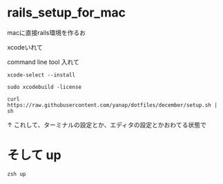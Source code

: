 rails_setup_for_mac
===================

macに直接rails環境を作るお

xcodeいれて

command line tool 入れて

```
xcode-select --install

sudo xcodebuild -license
```

```
curl https://raw.githubusercontent.com/yanap/dotfiles/december/setup.sh | sh
```

↑ これして、ターミナルの設定とか、エディタの設定とかおわてる状態で

# そして up

```
zsh up
```


